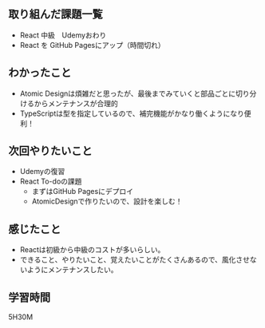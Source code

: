 ## 取り組んだ課題一覧

- React 中級　Udemyおわり
- React を GitHub Pagesにアップ（時間切れ）

## わかったこと

- Atomic Designは煩雑だと思ったが、最後までみていくと部品ごとに切り分けるからメンテナンスが合理的
- TypeScriptは型を指定しているので、補完機能がかなり働くようになり便利！

## 次回やりたいこと

- Udemyの復習
- React To-doの課題
	- まずはGitHub Pagesにデプロイ
	- AtomicDesignで作りたいので、設計を楽しむ！

## 感じたこと

- Reactは初級から中級のコストが多いらしい。
- できること、やりたいこと、覚えたいことがたくさんあるので、風化させないようにメンテナンスしたい。

## 学習時間
5H30M
